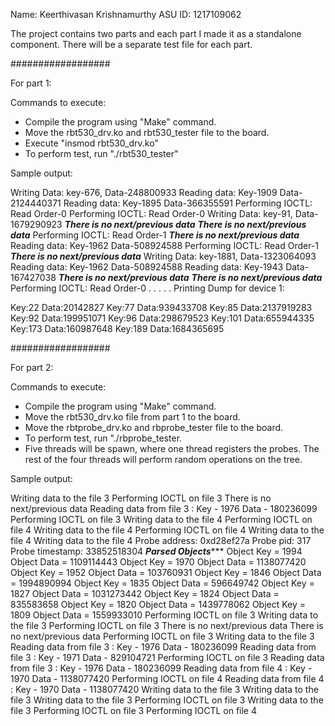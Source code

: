 Name: Keerthivasan Krishnamurthy
ASU ID: 1217109062

The project contains two parts and each part I made it as a standalone component. There will be a separate test file for each part.

##################

For part 1:

Commands to execute:
 - Compile the program using "Make" command.
 - Move the rbt530_drv.ko and rbt530_tester file to the board.
 - Execute "insmod rbt530_drv.ko"
 - To perform test, run "./rbt530_tester"

Sample output:

Writing Data: key-676, Data-248800933
Reading data: Key-1909   Data-2124440371
Reading data: Key-1895   Data-366355591
Performing IOCTL: Read Order-0
Performing IOCTL: Read Order-0
Writing Data: key-91, Data-1679290923
					***There is no next/previous data***
					***There is no next/previous data***
Performing IOCTL: Read Order-1
					***There is no next/previous data***
Reading data: Key-1962   Data-508924588
Performing IOCTL: Read Order-1
					***There is no next/previous data***
Writing Data: key-1881, Data-1323064093
Reading data: Key-1962   Data-508924588
Reading data: Key-1943   Data-167427038
					***There is no next/previous data***
					***There is no next/previous data***
Performing IOCTL: Read Order-0
.
.
.
.
.
Printing Dump for device 1:

Key:22  Data:20142827
Key:77  Data:939433708
Key:85  Data:2137919283
Key:92  Data:199951071
Key:96  Data:298679523
Key:101  Data:655944335
Key:173  Data:160987648
Key:189  Data:1684365695


##################

For part 2:

Commands to execute:
- Compile the program using "Make" command.
- Move the rbt530_drv.ko file from part 1 to the board.
- Move the rbtprobe_drv.ko and rbprobe_tester file to the board.
- To perform test, run "./rbprobe_tester.
- Five threads will be spawn, where one thread registers the probes. The rest of the four threads will
  perform random operations on the tree.

Sample output:

Writing data to the file 3
Performing IOCTL on file 3
There is no next/previous data 
Reading data from file 3 : Key - 1976   Data - 180236099
Performing IOCTL on file 3
Writing data to the file 4
Performing IOCTL on file 4
Writing data to the file 4
Performing IOCTL on file 4
Writing data to the file 4
Writing data to the file 4
				Probe address: 0xd28ef27a 
				Probe pid: 317 
				Probe timestamp: 33852518304 
				*********Parsed Objects************
				Object Key = 1994  Object Data = 1109114443
				Object Key = 1970  Object Data = 1138077420
				Object Key = 1952  Object Data = 103760931
				Object Key = 1846  Object Data = 1994890994
				Object Key = 1835  Object Data = 596649742
				Object Key = 1827  Object Data = 1031273442
				Object Key = 1824  Object Data = 835583658
				Object Key = 1820  Object Data = 1439778062
				Object Key = 1809  Object Data = 1559933010
Performing IOCTL on file 3
Writing data to the file 3
Performing IOCTL on file 3
There is no next/previous data 
There is no next/previous data 
Performing IOCTL on file 3
Writing data to the file 3
Reading data from file 3 : Key - 1976   Data - 180236099
Reading data from file 3 : Key - 1971   Data - 829104721
Performing IOCTL on file 3
Reading data from file 3 : Key - 1976   Data - 180236099
Reading data from file 4 : Key - 1970   Data - 1138077420
Performing IOCTL on file 4
Reading data from file 4 : Key - 1970   Data - 1138077420
Writing data to the file 3
Writing data to the file 3
Writing data to the file 3
Performing IOCTL on file 3
Writing data to the file 3
Performing IOCTL on file 3
Performing IOCTL on file 4